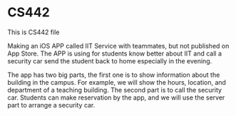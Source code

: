 # CS442
This is CS442 file

Making an iOS APP called IIT Service with teammates, but not published on App Store. The APP is using for
students know better about IIT and call a security car send the student back to home especially in the evening.

The app has two big parts, the first one is to show information about the building in the campus. For example, we will show the hours, location, and department of a teaching building. The second part is to call the security car. Students can make reservation by the app, and we will use the server part to arrange a security car.
